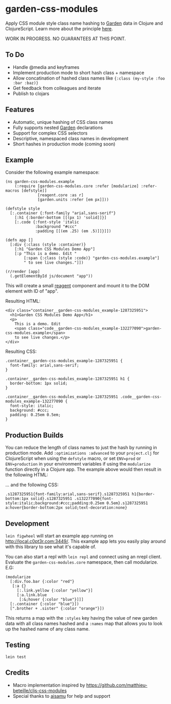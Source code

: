 # garden-css-modules
Apply CSS module style class name hashing to [Garden](https://github.com/noprompt/garden) data in Clojure and ClojureScript. Learn more about the principle [here](https://glenmaddern.com/articles/css-modules).

WORK IN PROGRESS. NO GUARANTEES AT THIS POINT.

## To Do

* Handle @media and keyframes
* Implement production mode to short hash class + namespace
* Allow concatination of hashed class names like `{:class (my-style :foo :bar :baz)}`
* Get feedback from colleagues and iterate
* Publish to clojars

## Features

* Automatic, unique hashing of CSS class names
* Fully supports nested [Garden](https://github.com/noprompt/garden) declarations
* Support for complex CSS selectors
* Descriptive, namespaced class names in development
* Short hashes in production mode (coming soon)

## Example

Consider the following example namespace:

```
(ns garden-css-modules.example
    (:require [garden-css-modules.core :refer [modularize] :refer-macros [defstyle]]
              [reagent.core :as r]
              [garden.units :refer [em px]]))

(defstyle style
  [:.container {:font-family "arial,sans-serif"}
    [:h1 {:border-bottom [[(px 1) 'solid]]}]
    [:.code {:font-style 'italic
             :background "#ccc"
             :padding [[(em .25) (em .5)]]}]])

(defn app []
  [:div {:class (style :container)}
    [:h1 "Garden CSS Modules Demo App"]
    [:p "This is a demo. Edit "
        [:span {:class (style :code)} "garden-css-modules.example"]
        " to see live changes."]])

(r/render [app]
  (.getElementById js/document "app"))
```

This will create a small [reagent](https://github.com/reagent-project/reagent) component and mount it to the DOM element with ID of "app".

Resulting HTML:

```
<div class="container__garden-css-modules_example-1287325951">
  <h1>Garden CSS Modules Demo App</h1>
  <p>
    This is a demo. Edit
    <span class="code__garden-css-modules_example-132277090">garden-css-modules.example</span>
    to see live changes.</p>
</div>
```

Resulting CSS:

```
.container__garden-css-modules_example-1287325951 {
  font-family: arial,sans-serif;
}

.container__garden-css-modules_example-1287325951 h1 {
  border-bottom: 1px solid;
}

.container__garden-css-modules_example-1287325951 .code__garden-css-modules_example-132277090 {
  font-style: italic;
  background: #ccc;
  padding: 0.25em 0.5em;
}
```

## Production Builds

You can reduce the length of class names to just the hash by running in production mode. Add `:optimizations :advanced` to your `project.clj` for ClojureScript when using the `defstyle` macro, or
set `ENV=prod` or `ENV=production` in your environment variables if using the `modularize` function directly in a Clojure app. The example above would then result in the following HTML:

... and the following CSS:

```
.s1287325951{font-family:arial,sans-serif}.s1287325951 h1{border-bottom:1px solid}.s1287325951 .s132277090{font-style:italic;background:#ccc;padding:0.25em 0.5em}.s1287325951 a:hover{border-bottom:2px solid;text-decoration:none}
```

## Development

`lein figwheel` will start an example app running on http://local.c0pt3r.com:3449/. This example app lets you easily play around with this library to see what it's capable of.

You can also start a repl with `lein repl` and connect using an nrepl client. Evaluate the `garden-css-modules.core` namespace, then call modularize. E.G:

```
(modularize
  [:div.foo.bar {:color "red"}
   [:a {}
     [:.link.yellow {:color "yellow"}]
     [:a.link.blue
      [:&;hover {:color "blue"}]]]
  [:.container {:color "blue"}])
  [".brother + .sister" {:color "orange"}])
```

This returns a map with the `:styles` key having the value of new garden data with all class names hashed and a `:names` map that allows you to look up the hashed name of any class name.

## Testing

`lein test`

## Credits

* Macro implementation inspired by https://github.com/matthieu-beteille/cljs-css-modules
* Special thanks to [aisamu](https://github.com/aisamu) for help and support
